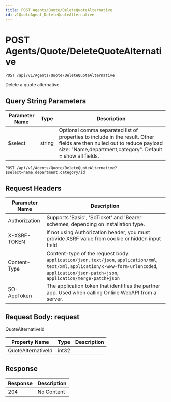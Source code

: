 ```yaml
---
title: POST Agents/Quote/DeleteQuoteAlternative
id: v1QuoteAgent_DeleteQuoteAlternative
---
```


# POST Agents/Quote/DeleteQuoteAlternative

```http
POST /api/v1/Agents/Quote/DeleteQuoteAlternative
```

Delete a quote alternative







## Query String Parameters

| Parameter Name | Type |  Description |
|----------------|------|--------------|
| $select | string |  Optional comma separated list of properties to include in the result. Other fields are then nulled out to reduce payload size: "Name,department,category". Default = show all fields. |

```http
POST /api/v1/Agents/Quote/DeleteQuoteAlternative?$select=name,department,category/id
```


## Request Headers

| Parameter Name | Description |
|----------------|-------------|
| Authorization  | Supports 'Basic', 'SoTicket' and 'Bearer' schemes, depending on installation type. |
| X-XSRF-TOKEN   | If not using Authorization header, you must provide XSRF value from cookie or hidden input field |
| Content-Type | Content-type of the request body: `application/json`, `text/json`, `application/xml`, `text/xml`, `application/x-www-form-urlencoded`, `application/json-patch+json`, `application/merge-patch+json` |
| SO-AppToken | The application token that identifies the partner app. Used when calling Online WebAPI from a server. |

## Request Body: request  

QuoteAlternativeId 

| Property Name | Type |  Description |
|----------------|------|--------------|
| QuoteAlternativeId | int32 |  |


## Response


| Response | Description |
|----------------|-------------|
| 204 | No Content |